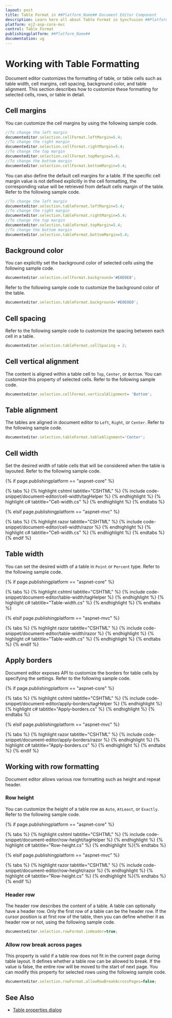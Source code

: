 ```yaml
---
layout: post
title: Table Format in ##Platform_Name## Document Editor Component
description: Learn here all about Table Format in Syncfusion ##Platform_Name## Document Editor component of Syncfusion Essential JS 2 and more.
platform: ej2-asp-core-mvc
control: Table Format
publishingplatform: ##Platform_Name##
documentation: ug
---
```



# Working with Table Formatting

Document editor customizes the formatting of table, or table cells such as table width, cell margins, cell spacing, background color, and table alignment. This section describes how to customize these formatting for selected cells, rows, or table in detail.

## Cell margins

You can customize the cell margins by using the following sample code.

```typescript
//To change the left margin
documenteditor.selection.cellFormat.leftMargin=5.4;
//To change the right margin
documenteditor.selection.cellFormat.rightMargin=5.4;
//To change the top margin
documenteditor.selection.cellFormat.topMargin=5.4;
//To change the bottom margin
documenteditor.selection.cellFormat.bottomMargin=5.4;
```

You can also define the default cell margins for a table. If the specific cell margin value is not defined explicitly in the cell formatting, the corresponding value will be retrieved from default cells margin of the table. Refer to the following sample code.

```typescript
//To change the left margin
documenteditor.selection.tableFormat.leftMargin=5.4;
//To change the right margin
documenteditor.selection.tableFormat.rightMargin=5.4;
//To change the top margin
documenteditor.selection.tableFormat.topMargin=5.4;
//To change the bottom margin
documenteditor.selection.tableFormat.bottomMargin=5.4;
```

## Background color

You can explicitly set the background color of selected cells using the following sample code.

```typescript
documenteditor.selection.cellFormat.background='#E0E0E0';
```

Refer to the following sample code to customize the background color of the table.

```typescript
documenteditor.selection.tableFormat.background='#E0E0E0';
```

## Cell spacing

Refer to the following sample code to customize the spacing between each cell in a table.

```typescript
documenteditor.selection.tableFormat.cellSpacing = 2;
```

## Cell vertical alignment

The content is aligned within a table cell to `Top`, `Center`, or `Bottom`. You can customize this property of selected cells. Refer to the following sample code.

```typescript
documenteditor.selection.cellFormat.verticalAlignment= 'Bottom';
```

## Table alignment

The tables are aligned in document editor to `Left`, `Right`, or `Center`. Refer to the following sample code.

```typescript
documenteditor.selection.tableFormat.tableAlignment='Center';
```

## Cell width

Set the desired width of table cells that will be considered when the table is layouted. Refer to the following sample code.

{% if page.publishingplatform == "aspnet-core" %}

{% tabs %}
{% highlight cshtml tabtitle="CSHTML" %}
{% include code-snippet/document-editor/cell-width/tagHelper %}
{% endhighlight %}
{% highlight c# tabtitle="Cell-width.cs" %}
{% endhighlight %}
{% endtabs %}

{% elsif page.publishingplatform == "aspnet-mvc" %}

{% tabs %}
{% highlight razor tabtitle="CSHTML" %}
{% include code-snippet/document-editor/cell-width/razor %}
{% endhighlight %}
{% highlight c# tabtitle="Cell-width.cs" %}
{% endhighlight %}
{% endtabs %}
{% endif %}



## Table width

You can set the desired width of a table in `Point` or `Percent` type. Refer to the following sample code.

{% if page.publishingplatform == "aspnet-core" %}

{% tabs %}
{% highlight cshtml tabtitle="CSHTML" %}
{% include code-snippet/document-editor/table-width/tagHelper %}
{% endhighlight %}
{% highlight c# tabtitle="Table-width.cs" %}
{% endhighlight %}
{% endtabs %}

{% elsif page.publishingplatform == "aspnet-mvc" %}

{% tabs %}
{% highlight razor tabtitle="CSHTML" %}
{% include code-snippet/document-editor/table-width/razor %}
{% endhighlight %}
{% highlight c# tabtitle="Table-width.cs" %}
{% endhighlight %}
{% endtabs %}
{% endif %}



## Apply borders

Document editor exposes API to customize the borders for table cells by specifying the settings. Refer to the following sample code.

{% if page.publishingplatform == "aspnet-core" %}

{% tabs %}
{% highlight cshtml tabtitle="CSHTML" %}
{% include code-snippet/document-editor/apply-borders/tagHelper %}
{% endhighlight %}
{% highlight c# tabtitle="Apply-borders.cs" %}
{% endhighlight %}
{% endtabs %}

{% elsif page.publishingplatform == "aspnet-mvc" %}

{% tabs %}
{% highlight razor tabtitle="CSHTML" %}
{% include code-snippet/document-editor/apply-borders/razor %}
{% endhighlight %}
{% highlight c# tabtitle="Apply-borders.cs" %}
{% endhighlight %}
{% endtabs %}
{% endif %}



## Working with row formatting

Document editor allows various row formatting such as height and repeat header.

### Row height

You can customize the height of a table row as `Auto`, `AtLeast`, or `Exactly`. Refer to the following sample code.

{% if page.publishingplatform == "aspnet-core" %}

{% tabs %}
{% highlight cshtml tabtitle="CSHTML" %}
{% include code-snippet/document-editor/row-height/tagHelper %}
{% endhighlight %}
{% highlight c# tabtitle="Row-height.cs" %}
{% endhighlight %}{% endtabs %}

{% elsif page.publishingplatform == "aspnet-mvc" %}

{% tabs %}
{% highlight razor tabtitle="CSHTML" %}
{% include code-snippet/document-editor/row-height/razor %}
{% endhighlight %}
{% highlight c# tabtitle="Row-height.cs" %}
{% endhighlight %}{% endtabs %}
{% endif %}



### Header row

The header row describes the content of a table. A table can optionally have a header row. Only the first row of a table can be the header row. If the cursor position is at first row of the table, then you can define whether it as header row or not, using the following sample code.

```typescript
documenteditor.selection.rowFormat.isHeader=true;
```

### Allow row break across pages

This property is valid if a table row does not fit in the current page during table layout. It defines whether a table row can be allowed to break. If the value is false, the entire row will be moved to the start of next page. You can modify this property for selected rows using the following sample code.

```typescript
documenteditor.selection.rowFormat.allowRowBreakAcrossPages=false;
```

## See Also

* [Table properties dialog](../../document-editor/dialog#table-properties-dialog)